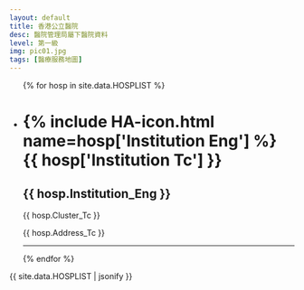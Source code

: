 ```yaml
---
layout: default
title: 香港公立醫院
desc: 醫院管理局屬下醫院資料
level: 第一級
img: pic01.jpg
tags: [醫療服務地圖]
---
```

<ul>
{% for hosp in site.data.HOSPLIST %}
  <li>
    <h1>{% include HA-icon.html name=hosp['Institution Eng'] %}  {{ hosp['Institution Tc'] }}</h1>
    <h2>{{ hosp.Institution_Eng }}</h2>
    <p>{{ hosp.Cluster_Tc }}</p>
    <p>{{ hosp.Address_Tc }}</p>
    <hr />
  </li>
{% endfor %}
</ul>
<p>
  {{ site.data.HOSPLIST | jsonify }}
<p>
